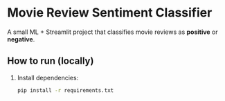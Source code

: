 # Movie Review Sentiment Classifier

A small ML + Streamlit project that classifies movie reviews as **positive** or **negative**.

## How to run (locally)
1. Install dependencies:
   ```bash
   pip install -r requirements.txt
